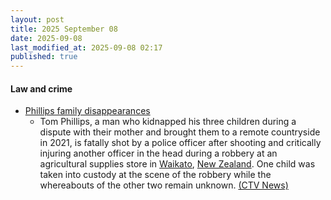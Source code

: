 ```yaml
---
layout: post
title: 2025 September 08
date: 2025-09-08
last_modified_at: 2025-09-08 02:17
published: true
---
```



#### Law and crime

* [Phillips family disappearances](https://en.wikipedia.org/wiki/Phillips_family_disappearances "Phillips family disappearances")
  * Tom Phillips, a man who kidnapped his three children during a dispute with their mother and brought them to a remote countryside in 2021, is fatally shot by a police officer after shooting and critically injuring another officer in the head during a robbery at an agricultural supplies store in [Waikato](https://en.wikipedia.org/wiki/Waikato "Waikato"), [New Zealand](https://en.wikipedia.org/wiki/New_Zealand "New Zealand"). One child was taken into custody at the scene of the robbery while the whereabouts of the other two remain unknown. [(CTV News)](https://www.ctvnews.ca/world/article/a-new-zealand-father-who-evaded-authorities-with-his-3-children-for-years-is-shot-dead-by-the-police/)
